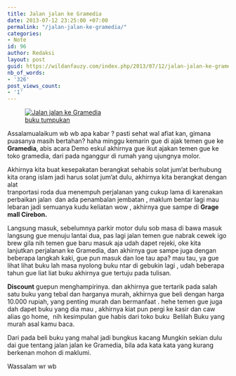 ```yaml
---
title: Jalan jalan ke Gramedia
date: 2013-07-12 23:25:00 +07:00
permalink: "/jalan-jalan-ke-gramedia/"
categories:
- Note
id: 96
author: Redaksi
layout: post
guid: https://wildanfauzy.com/index.php/2013/07/12/jalan-jalan-ke-gramedia/
nb_of_words:
- '326'
post_views_count:
- '1'
---
```


<div class="wp-block-image">
  <figure class="aligncenter"><a href="http://wildanfauzyart.files.wordpress.com/2013/07/2eecb-book-stack-books-bookshop-264635.jpg"><img src="https://wildanfauzyart.files.wordpress.com/2020/04/7ed08-book-stack-books-bookshop-264635.jpg?w=768" alt="Jalan jalan ke Gramedia" data-recalc-dims="1" /></a><figcaption><a href="https://wildanfauzy.com/jalan-jalan-ke-gramedia/">buku tumpukan</a></figcaption></figure>
</div>

Assalamualaikum wb wb apa kabar ? pasti sehat wal afiat kan, gimana puasanya masih bertahan? haha minggu kemarin gue di ajak temen gue ke **Gramedia**, abis acara Demo eskul akhirnya gue ikut ajakan temen gue ke toko gramedia, dari pada nganggur di rumah yang ujungnya molor.

Akhirnya kita buat kesepakatan berangkat sehabis solat jum’at berhubung kita orang islam jadi harus solat jum’at dulu, akhirnya kita berangkat dengan alat  
tranportasi roda dua menempuh perjalanan yang cukup lama di karenakan perbaikan jalan&nbsp; dan ada penambalan jembatan , maklum bentar lagi mau lebaran jadi semuanya kudu keliatan wow , akhirnya gue sampe di **Grage mall Cirebon.**

  
Langsung masuk, sebelumnya parkir motor dulu sob masa di bawa masuk  
langsung gue menuju lantai dua, pas lagi jalan temen gue nabrak cewek igo brew gila nih temen gue baru masuk aja udah dapet rejeki, oke kita lanjutkan perjalanan ke Gramedia, dan akhirnya gue sampe juga dengan beberapa langkah kaki, gue pun masuk dan loe tau apa? mau tau, ya gue lihat lihat buku lah masa nyolong buku ntar di gebukin lagi , udah beberapa tahun gue liat liat buku akhirnya gue tertuju pada tulisan.

**Discount** guepun menghampirinya. dan akhirnya gue tertarik pada salah satu buku yang tebal dan harganya murah, akhirnya gue beli dengan harga 10.000 rupiah, yang penting murah dan bermanfaat . hehe temen gue juga dah dapet buku yang dia mau , akhirnya kiat pun pergi ke kasir dan caw alias go home,&nbsp; nih kesimpulan gue habis dari toko buku&nbsp; Belilah Buku yang murah asal kamu baca.

Dari pada beli buku yang mahal jadi bungkus kacang Mungkin sekian dulu dai gue tentang jalan jalan ke Gramedia, bila ada kata kata yang kurang berkenan mohon di maklumi.

Wassalam wr wb